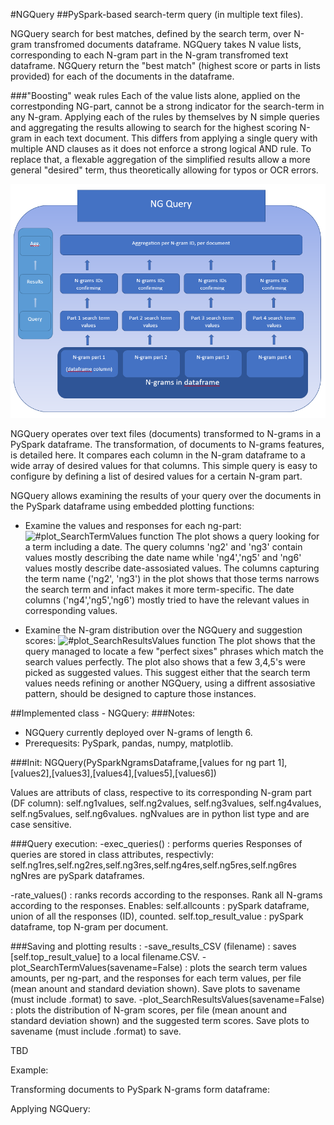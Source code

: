 #NGQuery 
##PySpark-based search-term query (in multiple text files).

NGQuery search for best matches, defined by the search term, over N-gram transfromed documents dataframe.
NGQuery takes N value lists, corresponding to each N-gram part in the N-gram transfromed text dataframe.
NGQuery return the "best match" (highest score or parts in lists provided) for each of the documents in the dataframe.

###"Boosting" weak rules
Each of the value lists alone, applied on the correstponding NG-part, cannot be a strong indicator for the search-term in any N-gram.
Applying each of the rules by themselves by N simple queries and aggregating the results allowing to search for the highest scoring N-gram in each text document.
This differs from applying a single query with multiple AND clauses as it does not enforce a strong logical AND rule. To replace that, a flexable aggregation of the simplified results allow a more general "desired" term, thus theoretically allowing for typos or OCR errors.

![#NGQuery diagram](https://github.com/AsafGazit/NGQuery/blob/master/img/NGQuery.PNG)

NGQuery operates over text files (documents) transformed to N-grams in a PySpark dataframe. The transformation, of documents to N-grams features, is detailed here.
It compares each column in the N-gram dataframe to a wide array of desired values for that columns. This simple query is easy to configure by defining a list of desired values for a certain N-gram part.

NGQuery allows examining the results of your query over the documents in the PySpark dataframe using embedded plotting functions:
- Examine the values and responses for each ng-part:
![#plot_SearchTermValues function](https://github.com/AsafGazit/NGQuery/blob/master/img/plot_SearchTermValues.PNG)
The plot shows a query looking for a term including a date. The query columns 'ng2' and 'ng3' contain values mostly describing the date name while 'ng4','ng5' and 'ng6' values mostly describe date-assosiated values.
The columns capturing the term name ('ng2', 'ng3') in the plot shows that those terms narrows the search term and infact makes it more term-specific. 
The date columns ('ng4','ng5','ng6') mostly tried to have the relevant values in corresponding values.

- Examine the N-gram distribution over the NGQuery and suggestion scores:
![#plot_SearchResultsValues function](https://github.com/AsafGazit/NGQuery/blob/master/img/plot_SearchResultsValues.PNG)
The plot shows that the query managed to locate a few "perfect sixes" phrases which match the search values perfectly. 
The plot also shows that a few 3,4,5's were picked as suggested values. This suggest either that the search term values needs refining or another NGQuery, using a diffrent assosiative pattern, should be designed to capture those instances.

##Implemented class - NGQuery:
###Notes: 
- NGQuery currently deployed over N-grams of length 6.
- Prerequesits: PySpark, pandas, numpy, matplotlib.

###Init:
NGQuery(PySparkNgramsDataframe,[values for ng part 1],[values2],[values3],[values4],[values5],[values6])

Values are attributs of class, respective to its corresponding N-gram part (DF column):
self.ng1values, self.ng2values, self.ng3values, self.ng4values, self.ng5values, self.ng6values.
ngNvalues are in python list type and are case sensitive.

###Query execution:
-exec_queries() : performs queries
Responses of queries are stored in class attributes, respectivly:
self.ng1res,self.ng2res,self.ng3res,self.ng4res,self.ng5res,self.ng6res
ngNres are pySpark dataframes.

-rate_values() : ranks records according to the responses.
Rank all N-grams according to the responses. 
Enables:
self.allcounts : pySpark dataframe, union of all the responses (ID), counted.
self.top_result_value : pySpark dataframe, top N-gram per document.

###Saving and plotting results :
-save_results_CSV (filename) : saves [self.top_result_value] to a local filename.CSV.
-plot_SearchTermValues(savename=False) : plots the search term values amounts, per ng-part, and the responses for each term values, per file (mean anount and standard deviation shown). 
Save plots to savename (must include .format) to save.
-plot_SearchResultsValues(savename=False) : plots the distribution of N-gram scores, per file (mean anount and standard deviation shown) and the suggested term scores.
Save plots to savename (must include .format) to save.


TBD

Example:

Transforming documents to PySpark N-grams form dataframe:

Applying NGQuery:

